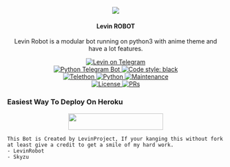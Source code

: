 <p align="center">
  <img src="https://telegra.ph/file/00db692f601f5b3769ca0.jpg">
</p>

<h4><p align="center"> Levin ROBOT </p></h4>

<p align="center">Levin Robot is a modular bot running on python3 with anime theme and have a lot features.</p>

<p align="center">
<a href="https://t.me/levintapibot"> <img src="https://img.shields.io/badge/Levin-Robot-blue?&logo=telegram" alt="Levin on Telegram" /> </a><br>
<a href="https://python-telegram-bot.org"> <img src="https://img.shields.io/badge/PTB-13.8.1-white?&style=flat-round&logo=github" alt="Python Telegram Bot" /> </a>
<a href="https://github.com/psf/black"><img alt="Code style: black" src="https://img.shields.io/badge/code%20style-black-000000.svg"></a><br>
<a href="https://docs.telethon.dev"> <img src="https://img.shields.io/badge/Telethon-1.23.0-red?&style=flat-round&logo=github" alt="Telethon" /> </a>
<a href="https://docs.python.org"> <img src="https://img.shields.io/badge/Python-3.9.7-purple?&style=flat-round&logo=python" alt="Python" /> 
<a href="https://GitHub.com/LevinSkuy/LevinRobot"> <img src="https://img.shields.io/badge/Maintained-Yes-yellow.svg" alt="Maintenance" /> </a><br>
<a href="https://github.com/LevinSkuy/LevinRobot/blob/main/LICENSE"> <img src="https://img.shields.io/badge/License-GPLv3-blue.svg" alt="License" /> </a>
<a href="https://makeapullrequest.com"> <img src="https://img.shields.io/badge/PRs-Welcome-blue.svg?style=flat-round" alt="PRs" /> </a>
</p>

### Easiest Way To Deploy On Heroku 

<p align="center"><a href="https://heroku.com/deploy?template=https://github.com/LevinSkuy/LevinRobot"> <img src="https://img.shields.io/badge/Deploy%20To%20Heroku-blue?style=for-the-badge&logo=heroku" width="220" height="38.45"/></a></p>

```
This Bot is Created by LevinProject, If your kanging this without fork at least give a credit to get a smile of my hard work. 
- LevinRobot
- Skyzu
```

